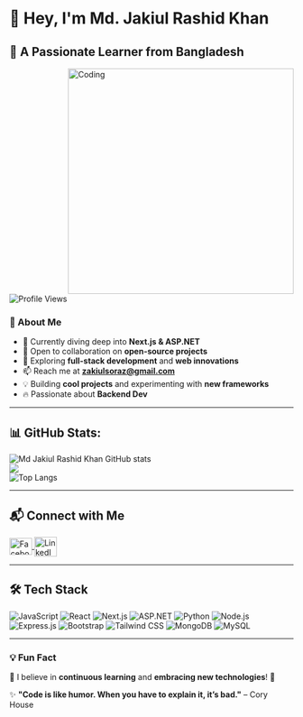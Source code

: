 # 👋 Hey, I'm Md. Jakiul Rashid Khan

## 🚀 A Passionate Learner from Bangladesh

<img align="right" alt="Coding" width="400" src="https://images.chesscomfiles.com/uploads/v1/images_users/tiny_mce/Welsh-Corgi/phpGP6bAI.gif">

![Profile Views](https://komarev.com/ghpvc/?username=MdJakiulRashidKhan&label=Profile%20views&color=brightgreen&style=flat)

### 🌟 About Me
- 🌱 Currently diving deep into **Next.js & ASP.NET**
- 🤝 Open to collaboration on **open-source projects**
- 🎯 Exploring **full-stack development** and **web innovations**
- 📫 Reach me at **zakiulsoraz@gmail.com**
- 💡 Building **cool projects** and experimenting with **new frameworks**
- 🔥 Passionate about **Backend Dev**

---

## 📊 GitHub Stats:
![Md Jakiul Rashid Khan GitHub stats](https://github-readme-stats.vercel.app/api?username=MdJakiulRashidKhan&show_icons=true&theme=tokyonight)<br/>
![](https://github-readme-streak-stats.herokuapp.com/?user=MdJakiulRashidKhan&theme=default&hide_border=false&theme=tokyonight)<br/>
![Top Langs](https://github-readme-stats.vercel.app/api/top-langs/?username=MdJakiulRashidKhan&layout=compact&theme=tokyonight)

---

## 📬 Connect with Me
<p>
<a href="https://fb.com/zakiul.soraz.2/" target="blank">
  <img align="center" src="https://raw.githubusercontent.com/rahuldkjain/github-profile-readme-generator/master/src/images/icons/Social/facebook.svg" alt="Facebook" height="30" width="40" />
</a>
<a href="https://www.linkedin.com/in/md-jakiul-rashid-khan-899562147/" target="blank">
  <img align="center" src="https://freepngimg.com/thumb/categories/1371.png" alt="LinkedIn" height="35" width="40" />
</a>
</p>

---

## 🛠️ Tech Stack
<p>
  <img src="https://img.shields.io/badge/JavaScript-F7DF1E?style=for-the-badge&logo=javascript&logoColor=black" alt="JavaScript"/>
  <img src="https://img.shields.io/badge/React-61DAFB?style=for-the-badge&logo=react&logoColor=black" alt="React"/>
  <img src="https://img.shields.io/badge/Next.js-000000?style=for-the-badge&logo=next.js&logoColor=white" alt="Next.js"/>
  <img src="https://img.shields.io/badge/ASP.NET-512BD4?style=for-the-badge&logo=dotnet&logoColor=white" alt="ASP.NET"/>
  <img src="https://img.shields.io/badge/Python-3776AB?style=for-the-badge&logo=python&logoColor=white" alt="Python"/>
  <img src="https://img.shields.io/badge/Node.js-339933?style=for-the-badge&logo=node.js&logoColor=white" alt="Node.js"/>
  <img src="https://img.shields.io/badge/Express.js-000000?style=for-the-badge&logo=express&logoColor=white" alt="Express.js"/>
  <img src="https://img.shields.io/badge/Bootstrap-7952B3?style=for-the-badge&logo=bootstrap&logoColor=white" alt="Bootstrap"/>
  <img src="https://img.shields.io/badge/Tailwind_CSS-38B2AC?style=for-the-badge&logo=tailwind-css&logoColor=white" alt="Tailwind CSS"/>
  <img src="https://img.shields.io/badge/MongoDB-4EA94B?style=for-the-badge&logo=mongodb&logoColor=white" alt="MongoDB"/>
  <img src="https://img.shields.io/badge/MySQL-4479A1?style=for-the-badge&logo=mysql&logoColor=white" alt="MySQL"/>
</p>

---

### 💡 Fun Fact
🔹 I believe in **continuous learning** and **embracing new technologies**! 🚀

✨ **"Code is like humor. When you have to explain it, it’s bad."** – Cory House
